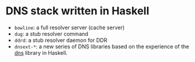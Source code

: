 # DNS stack written in Haskell

- `bowline`: a full resolver server (cache server)
- `dug`: a stub resolver command
- `ddrd`: a stub resolver daemon for DDR
- `dnsext-*`: a new series of DNS libraries based on the experience of the [dns](https://github.com/kazu-yamamoto/dns) library in Haskell.
